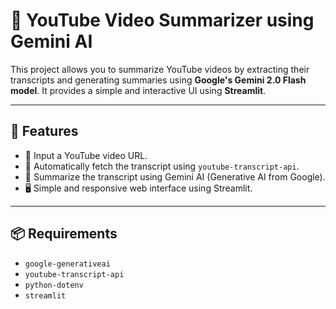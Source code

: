 # 🎥 YouTube Video Summarizer using Gemini AI

This project allows you to summarize YouTube videos by extracting their transcripts and generating summaries using **Google's Gemini 2.0 Flash model**. It provides a simple and interactive UI using **Streamlit**.

---

## 🌟 Features

- 📌 Input a YouTube video URL.
- 🧾 Automatically fetch the transcript using `youtube-transcript-api`.
- 🧠 Summarize the transcript using Gemini AI (Generative AI from Google).
- 🖥️ Simple and responsive web interface using Streamlit.

---

## 📦 Requirements

- `google-generativeai`
- `youtube-transcript-api`
- `python-dotenv`
- `streamlit`

